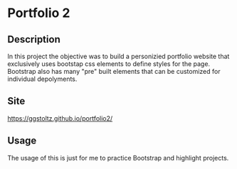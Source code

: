 # Portfolio 2

## Description

In this project the objective was to build a personizied portfolio website that exclusively uses bootstap css elements to define styles for the page. Bootstrap also has many "pre" built elements that can be customized for individual depolyments.

## Site

https://ggstoltz.github.io/portfolio2/

## Usage

The usage of this is just for me to practice Bootstrap and highlight projects.
